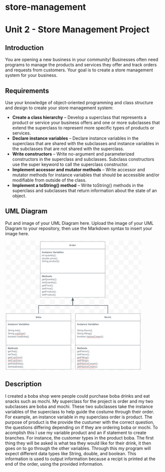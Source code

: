 # store-management
# Unit 2 - Store Management Project

## Introduction

You are opening a new business in your community! Businesses often need programs to manage the products and services they offer and track orders and requests from customers. Your goal is to create a store management system for your business.

## Requirements

Use your knowledge of object-oriented programming and class structure and design to create your store management system:
- **Create a class hierarchy** – Develop a superclass that represents a product or service your business offers and one or more subclasses that extend the superclass to represent more specific types of products or services.
- **Declare instance variables** – Declare instance variables in the superclass that are shared with the subclasses and instance variables in the subclasses that are not shared with the superclass.
- **Write constructors** – Write no-argument and parameterized constructors in the superclass and subclasses. Subclass constructors use the super keyword to call the superclass constructor.
- **Implement accessor and mutator methods** – Write accessor and mutator methods for instance variables that should be accessible and/or modifiable from outside of the class.
- **Implement a toString() method** – Write toString() methods in the superclass and subclasses that return information about the state of an object.

## UML Diagram

Put and image of your UML Diagram here. Upload the image of your UML Diagram to your repository, then use the Markdown syntax to insert your image here.

![UML Diagram for my project](UML.png)
## Description

I created a boba shop were people could purchase boba drinks and eat snacks such as mochi. My superclass for the project is order and my two subclasses are boba and mochi. These two subclasses take the instance variables of the superclass to help guide the costume through their order. For example, an instance variable in my superclass order is product. The purpose of product is the provide the custumer with the correct question, the questions differing depending on if they are ordering boba or mochi. To acomplish this I use my variable product and an if statement to create branches. For instance, the customer types in the product boba. The first thing they will be asked is what tea they would like for their drink, it then goes on to go through the other variables. Through this my program will expect different data types like String, double, and boolean. This information is used to output information because a recipt is printed at the end of the order, using the provided information.